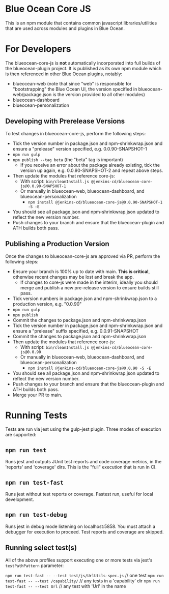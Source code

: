 # Blue Ocean Core JS

This is an npm module that contains common javascript libraries/utilities that are used across modules and plugins in Blue Ocean.
 
# For Developers

The blueocean-core-js is **not** automatically incorporated into full builds of the blueocean-plugin project.
It is published as its own npm module which is then referenced in other Blue Ocean plugins, notably:
- blueocean-web (note that since "web" is responsible for "bootstrapping" the Blue Ocean UI, the version specified in blueocean-web/package.json is the version provided to all other modules)
- blueocean-dashboard
- blueocean-personalization

## Developing with Prerelease Versions

To test changes in blueocean-core-js, perform the following steps:
- Tick the version number in package.json and npm-shrinkwrap.json and ensure a "prelease" version specified, e.g. 0.0.90-SNAPSHOT-1
- `npm run gulp`
- `npm publish --tag beta` (the "beta" tag is important)
   - If you receive an error about the package already existing, tick the version up again, e.g. 0.0.90-SNAPSHOT-2 and repeat above steps.
- Then update the modules that reference core-js:
   - With script: `bin/cleanInstall.js @jenkins-cd/blueocean-core-js@0.0.90-SNAPSHOT-1`
   - Or manually in blueocean-web, blueocean-dashboard, and blueocean-personalization
      - `npm install @jenkins-cd/blueocean-core-js@0.0.90-SNAPSHOT-1 -S -E`
- You should see all package.json and npm-shrinkwrap.json updated to reflect the new version number.
- Push changes to your branch and ensure that the blueocean-plugin and ATH builds both pass.

## Publishing a Production Version

Once the changes to blueocean-core-js are approved via PR, perform the following steps:
- Ensure your branch is 100% up to date with main. **This is critical**, otherwise recent changes may be lost and break the app.
   - If changes to core-js were made in the interim, ideally you should merge and publish a new pre-release version to ensure builds still pass.
- Tick version numbers in package.json and npm-shrinkwrap.json to a production version, e.g. "0.0.90"
- `npm run gulp`
- `npm publish`
- Commit the changes to package.json and npm-shrinkwrap.json
- Tick the version number in package.json and npm-shrinkwrap.json and ensure a "prelease" suffix specified, e.g. 0.0.91-SNAPSHOT
- Commit the changes to package.json and npm-shrinkwrap.json
- Then update the modules that reference core-js:
   - With script: `bin/cleanInstall.js @jenkins-cd/blueocean-core-js@0.0.90`
   - Or manually in blueocean-web, blueocean-dashboard, and blueocean-personalization
      - `npm install @jenkins-cd/blueocean-core-js@0.0.90 -S -E`
- You should see all package.json and npm-shrinkwrap.json updated to reflect the new version number.
- Push changes to your branch and ensure that the blueocean-plugin and ATH builds both pass.
- Merge your PR to main.

# Running Tests

Tests are run via jest using the gulp-jest plugin. Three modes of execution are supported:

## `npm run test`

Runs jest and outputs JUnit test reports and code coverage metrics, in the 'reports' and 'coverage' dirs.
This is the "full" execution that is run in CI.

## `npm run test-fast`

Runs jest without test reports or coverage. Fastest run, useful for local development.

## `npm run test-debug`

Runs jest in debug mode listening on localhost:5858. You must attach a debugger for execution to proceed.
Test reports and coverage are skipped. 

## Running select test(s)

All of the above profiles support executing one or more tests via jest's `testPathPattern` parameter:

`npm run test-fast -- --test test/js/UrlUtils-spec.js` // one test
`npm run test-fast -- --test /capability/` // any tests in a 'capability' dir
`npm run test-fast -- --test Url` // any test with 'Url' in the name
